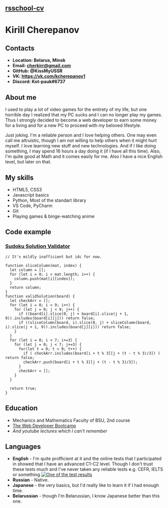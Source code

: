## **[rsschool-cv](https://KissMyUSSR.github.io/rsschool-cv/cv)**

# **Kirill Cherepanov**

## **Contacts**

* **Location: Belarus, Minsk**
* **Email: cherkirr@gmail.com**
* **GitHub: @KissMyUSSR**
* **VK: https://vk.com/kcherepanov1**
* **Discord: Kot-pauk#6737**

## **About me** 
I used to play a lot of video games for the entirety of my life, but one horrible day I realized that my PC sucks and I can no longer play my games. Thus I strongly decided to become a web developer to earn some money for a living and for a new PC to proceed with my beloved lifestyle.

Just joking. I'm a reliable person and I love helping others. One may even call me altruistic, though I am not willing to help others when it might hurt myself. I love learning new stuff and new technologies. And if I like doing something, I may spend 16 hours a day doing it (if I have all this time). Also, I'm quite good at Math and it comes easily for me. Also I have a nice English level, but later on that.

## **My skills**
* HTML5, CSS3
* Javascript basics
* Python, Most of the standart library
* VS Code, PyCharm
* Git
* Playing games & binge-watching anime

## **Code example**
### [Sudoku Solution Validator](https://www.codewars.com/kata/529bf0e9bdf7657179000008/javascript)
```
// It's mildly inafficient but idc for now.

function sliceColumn(mat, index) {
  let column = [];
  for (let i = 0; i < mat.length; i++) {
    column.push(mat[i][index]);
  }
  return column;
}
function validSolution(board) {
  let checkArr = [];
  for (let i = 0; i < 9; i++) {
    for (let j = 0; j < 9; j++) {
      if ((board[i].slice(0, j) + board[i].slice(j + 1, 9)).includes(board[i][j])) return false;
      if ((sliceColumn(board, i).slice(0, j) + sliceColumn(board, i).slice(j + 1, 9)).includes(board[j][i])) return false;
    }
  }
  for (let i = 0; i < 7; i+=3) {
    for (let j = 0; j < 7; j+=3) {
      for(let t = 0; t < 9; t++) {
        if ( checkArr.includes(board[i + t % 3][j + (t - t % 3)/3]) ) return false;
        checkArr.push(board[i + t % 3][j + (t - t % 3)/3]);
      }
      checkArr = [];
    }
  }
  
  return true;
}
```

## **Education**
* Mechanics and Mathematics Faculty of BSU, 2nd course
* [The Web Developer Bootcamp](https://www.udemy.com/course/the-web-developer-bootcamp/)
* *And youtube lectures which I can't remember*

## **Languages**
* **English** - I'm quite profficient at it and the online tests that I participated in showed that I have an advanced C1-C2 level. Though I don't trust these tests much and I've never taken any reliable tests e.g. CEFR, IELTS or something
[![One of the test results](/images/My%20eng%20level.jpg)](https://www.facebook.com/permalink.php?story_fbid=3024079811203680&id=100008050725980)
* **Russian** - Native.
* **Japanese** - the very basics, but I'd really like to learn it if I had enough time.
* **Belarussian** - though I'm Belarussian, I know Japanese better than this one.